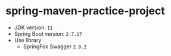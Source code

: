 # spring-maven-practice-project
- JDK version: `11`
- Spring Boot version: `2.7.17`
- Use library
  - SpringFox Swagger `2.9.2`

